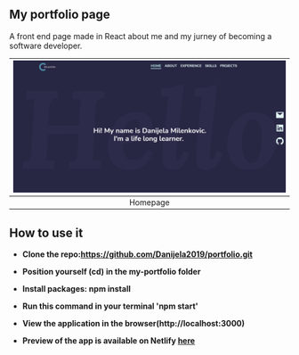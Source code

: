 ## My portfolio page

A front end page made in React about me and my jurney of becoming a software developer.

| ![Homepage](readme_image.png) |
| :---------------------------: |
|           Homepage            |

## How to use it

-   **Clone the repo:https://github.com/Danijela2019/portfolio.git**

-   **Position yourself (cd) in the my-portfolio folder**
-   **Install packages: npm install**
-   **Run this command in your terminal 'npm start'**
-   **View the application in the browser(http://localhost:3000)**
-   **Preview of the app is available on Netlify [here](https://danijelamilenkovic.netlify.app/)**
